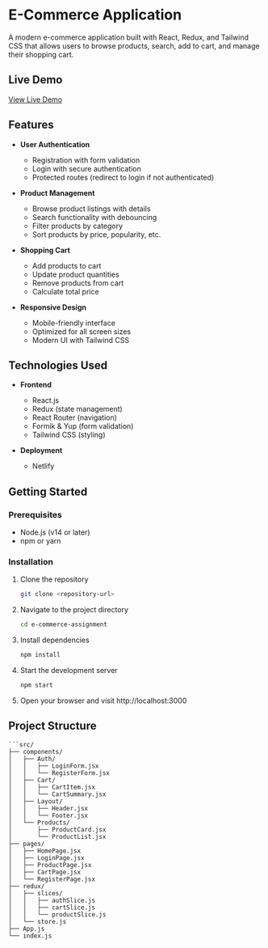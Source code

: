 # E-Commerce Application

A modern e-commerce application built with React, Redux, and Tailwind CSS that allows users to browse products, search, add to cart, and manage their shopping cart.

## Live Demo

[View Live Demo](https://jocular-salmiakki-05650a.netlify.app/)

## Features

- **User Authentication**

  - Registration with form validation
  - Login with secure authentication
  - Protected routes (redirect to login if not authenticated)

- **Product Management**

  - Browse product listings with details
  - Search functionality with debouncing
  - Filter products by category
  - Sort products by price, popularity, etc.

- **Shopping Cart**

  - Add products to cart
  - Update product quantities
  - Remove products from cart
  - Calculate total price

- **Responsive Design**
  - Mobile-friendly interface
  - Optimized for all screen sizes
  - Modern UI with Tailwind CSS

## Technologies Used

- **Frontend**

  - React.js
  - Redux (state management)
  - React Router (navigation)
  - Formik & Yup (form validation)
  - Tailwind CSS (styling)

- **Deployment**
  - Netlify

## Getting Started

### Prerequisites

- Node.js (v14 or later)
- npm or yarn

### Installation

1. Clone the repository
   ```bash
   git clone <repository-url>
   ```
2. Navigate to the project directory
   ```bash
   cd e-commerce-assignment
   ```
3. Install dependencies
   ```bash
   npm install
   ```
4. Start the development server
   ```bash
   npm start
   ```
5. Open your browser and visit http://localhost:3000

## Project Structure

````plaintext
```src/
├── components/
│   ├── Auth/
│   │   ├── LoginForm.jsx
│   │   └── RegisterForm.jsx
│   ├── Cart/
│   │   ├── CartItem.jsx
│   │   └── CartSummary.jsx
│   ├── Layout/
│   │   ├── Header.jsx
│   │   └── Footer.jsx
│   └── Products/
│       ├── ProductCard.jsx
│       └── ProductList.jsx
├── pages/
│   ├── HomePage.jsx
│   ├── LoginPage.jsx
│   ├── ProductPage.jsx
│   ├── CartPage.jsx
│   └── RegisterPage.jsx
├── redux/
│   ├── slices/
│   │   ├── authSlice.js
│   │   ├── cartSlice.js
│   │   └── productSlice.js
│   └── store.js
├── App.js
└── index.js
````
